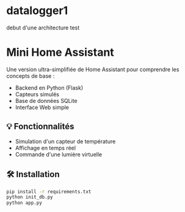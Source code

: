 # datalogger1
debut d'une architecture test
# Mini Home Assistant

Une version ultra-simplifiée de Home Assistant pour comprendre les concepts de base :
- Backend en Python (Flask)
- Capteurs simulés
- Base de données SQLite
- Interface Web simple

## 💡 Fonctionnalités

- Simulation d'un capteur de température
- Affichage en temps réel
- Commande d'une lumière virtuelle

## 🛠️ Installation

```bash
pip install -r requirements.txt
python init_db.py
python app.py